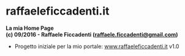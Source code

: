 # raffaeleficcadenti.it 
<strong>La mia Home Page</strong>
<br>
<strong>(c) 09/2016 - Raffaele Ficcadenti (<a href="mailto:raffaele.ficcadenti@gmail.com">raffaele.ficcadenti@gmail.com</a>) </strong>
<ul>
  <li>Progetto iniziale per la mio portale: <a href="http://www.raffaeleficcadenti.it">www.raffaeleficcadenti.it</a> v1.0</li>
</ul>

